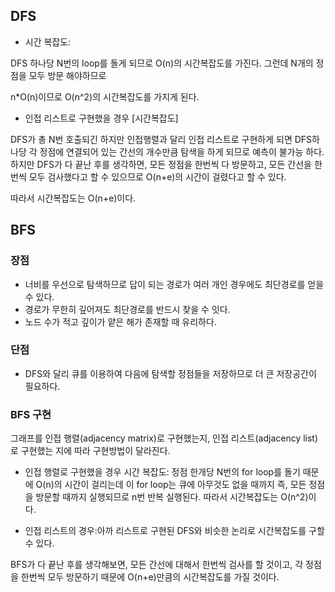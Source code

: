 ## DFS

- 시간 복잡도:

DFS 하나당 N번의 loop를 돌게 되므로 O(n)의 시간복잡도를 가진다. 그런데 N개의 정점을 모두 방문 해야하므로

n\*O(n)이므로 O(n^2)의 시간복잡도를 가지게 된다.

- 인접 리스트로 구현했을 경우
  [시간복잡도]

DFS가 총 N번 호출되긴 하지만 인접행렬과 달리 인접 리스트로 구현하게 되면 DFS하나당 각 정점에 연결되어 있는 간선의 개수만큼 탐색을 하게 되므로 예측이 불가능 하다. 하지만 DFS가 다 끝난 후를 생각하면, 모든 정점을 한번씩 다 방문하고, 모든 간선을 한번씩 모두 검사했다고 할 수 있으므로 O(n+e)의 시간이 걸렸다고 할 수 있다.

따라서 시간복잡도는 O(n+e)이다.

## BFS

### 장점

- 너비를 우선으로 탐색하므로 답이 되는 경로가 여러 개인 경우에도 최단경로를 얻을 수 있다.
- 경로가 무한히 깊어져도 최단경로를 반드시 찾을 수 잇다.
- 노드 수가 적고 깊이가 얕은 해가 존재할 때 유리하다.

### 단점

- DFS와 달리 큐를 이용하여 다음에 탐색할 정점들을 저장하므로 더 큰 저장공간이 필요하다.

### BFS 구현

그래프를 인접 행렬(adjacency matrix)로 구현했는지, 인접 리스트(adjacency list)로 구현했는 지에 따라 구현방법이 달라진다.

- 인접 행렬로 구현했을 경우 시간 복잡도: 정점 한개당 N번의 for loop를 돌기 때문에 O(n)의 시간이 걸리는데 이 for loop는 큐에 아무것도 없을 때까지 즉, 모든 정점을 방문할 때까지 실행되므로 n번 반복 실행된다. 따라서 시간복잡도는 O(n^2)이다.

- 인접 리스트의 경우:아까 리스트로 구현된 DFS와 비슷한 논리로 시간복잡도를 구할 수 있다.

BFS가 다 끝난 후를 생각해보면, 모든 간선에 대해서 한번씩 검사를 할 것이고, 각 정점을 한번씩 모두 방문하기 때문에 O(n+e)만큼의 시간복잡도를 가질 것이다.
